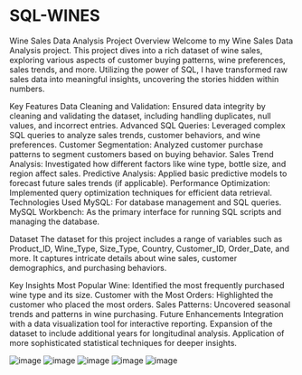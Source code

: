 # SQL-WINES
Wine Sales Data Analysis
Project Overview
Welcome to my Wine Sales Data Analysis project. This project dives into a rich dataset of wine sales, exploring various aspects of customer buying patterns, wine preferences, sales trends, and more. Utilizing the power of SQL, I have transformed raw sales data into meaningful insights, uncovering the stories hidden within numbers.

Key Features
Data Cleaning and Validation: Ensured data integrity by cleaning and validating the dataset, including handling duplicates, null values, and incorrect entries.
Advanced SQL Queries: Leveraged complex SQL queries to analyze sales trends, customer behaviors, and wine preferences.
Customer Segmentation: Analyzed customer purchase patterns to segment customers based on buying behavior.
Sales Trend Analysis: Investigated how different factors like wine type, bottle size, and region affect sales.
Predictive Analysis: Applied basic predictive models to forecast future sales trends (if applicable).
Performance Optimization: Implemented query optimization techniques for efficient data retrieval.
Technologies Used
MySQL: For database management and SQL queries.
MySQL Workbench: As the primary interface for running SQL scripts and managing the database.

Dataset
The dataset for this project includes a range of variables such as Product_ID, Wine_Type, Size_Type, Country, Customer_ID, Order_Date, and more. It captures intricate details about wine sales, customer demographics, and purchasing behaviors.

Key Insights
Most Popular Wine: Identified the most frequently purchased wine type and its size.
Customer with the Most Orders: Highlighted the customer who placed the most orders.
Sales Patterns: Uncovered seasonal trends and patterns in wine purchasing.
Future Enhancements
Integration with a data visualization tool for interactive reporting.
Expansion of the dataset to include additional years for longitudinal analysis.
Application of more sophisticated statistical techniques for deeper insights.

![image](https://github.com/Bensarras/SQL-WINES/assets/95305924/0908173a-6086-4105-9aa0-35c4b0635504)
![image](https://github.com/Bensarras/SQL-WINES/assets/95305924/42eb09b7-79db-48ce-be1d-4f7e1f6fbb91)
![image](https://github.com/Bensarras/SQL-WINES/assets/95305924/792929d4-6391-49c5-b004-092ac4c8e924)
![image](https://github.com/Bensarras/SQL-WINES/assets/95305924/625374f2-ac2f-4d1b-87e5-58cc7668f490)
![image](https://github.com/Bensarras/SQL-WINES/assets/95305924/ab6f4e31-96e5-4c68-a285-58a87413850f)




